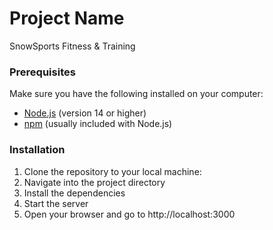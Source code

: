 # Project Name
SnowSports Fitness & Training

### Prerequisites
Make sure you have the following installed on your computer:
- [Node.js](https://nodejs.org/) (version 14 or higher)
- [npm](https://www.npmjs.com/) (usually included with Node.js)

### Installation

1. Clone the repository to your local machine:
2. Navigate into the project directory
3. Install the dependencies
4. Start the server
5. Open your browser and go to http://localhost:3000
   
